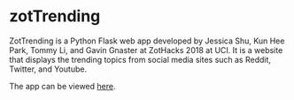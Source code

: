 # zotTrending

ZotTrending is a Python Flask web app developed by Jessica Shu, Kun Hee Park, Tommy Li, and Gavin Gnaster at ZotHacks 2018 at UCI. It is a website that displays the trending topics from social media sites such as Reddit, Twitter, and Youtube.  

The app can be viewed <a href="http://www.zot-trending.appspot.com" target="_blank">here</a>.
